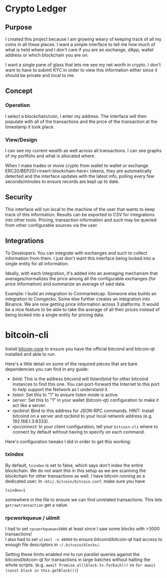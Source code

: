 
# Crypto Ledger

## Purpose
I created this project because I am growing weary of keeping track of all my coins in all these
places. I want a simple interface to tell me how much of what is held where and I don't care if
you are an exchange, dApp, wallet address or which blockchain you are on.

I want a single pane of glass that lets me see my net worth in crypto.
I don't want to have to submit KYC in order to view this information either since it should be private
and local to me.

## Concept

### Operation
I select a blockchain/coin, I enter my address.
The interface will then populate with all of the transactions and the price of the transaction at
the timestamp it took place.

### View/Design
I can see my current wealth as well across all transactions.
I can see graphs of my portfolio and what is allocated where.

When I make trades or move crypto from wallet to wallet or exchange ERC20/BEP20/&gt;insert-blockchain-here&lt;
tokens, they are automatically detected and the interface updates with the latest info, polling every
few seconds/minutes to ensure records are kept up to date.

## Security
This interface will run local to the machine of the user that wants to keep track of this information.
Results can be exported to CSV for integrations into other tools.
Pricing, transaction information and such may be queried from other configurable sources via the user.

## Integrations
To Developers: You can integrate with exchanges and such to collect information from them. I just don't
want this interface being locked into a single entity for all information.

Ideally, with each integration, it's added into an averaging mechanism that averages/normalizes the
price among all the configurable exchanges (for price information) and summarize an average of said
data.

Example: I build an integration to Coinmarketcap. Someone else builds an integration to Coingecko.
Some else further creates an integration into Binance. We are now getting price information across
3 platforms. It would be a nice feature to be able to take the average of all their prices instead
of being locked into a single entity for pricing data.


# bitcoin-cli
Install [bitcoin-core](https://github.com/bitcoin/bitcoin/releases) to ensure you have the official
bitcoind and bitcoin-qt installed and able to run.

Here's a little detail on some of the required pieces that are bare dependencies you can find in any
guide:

- _bind_: This is the address bitcoind will listen/bind for other bitcoind instances to find this one.
  You can port-forward the Internet to this port to help support the Network as I understand it.
- _listen_: Set this to "1" to ensure listen mode is active.
- _server_: Set this to "1" in your wallet (bitcoin-qt) configuration to make it act like a server.
- _rpcbind_: Bind to this address for JSON-RPC commands. HINT: Install bitcoind on a server and rpcbind
  to your local network address (e.g. 192.168.1.3:8333).
- _rpcconnect_: In your client configuration, tell your `bitcoin-cli` where to connect by default without
  having to specify on each command.

Here's configuration tweaks I did in order to get this working:

### txindex
By default, `txindex` is set to false, which says don't index the entire blockchain. We do not want this
in this setup as we are scanning the blockchain for other transactions as well.
I have bitcoin running as a dedicated user. In `~btc/.bitcoin/bitcoin.conf`, make sure you have

    txindex=1

somewhere in the file to ensure we can find unrelated transactions. This lets `getrawtransaction` get
a value.

### rpcworkqueue / ulimit
I had to set `rpcworkqueue=5000` at least since I saw some blocks with >3000 transactions!<br />
I also had to set `ulimit -n 40960` to ensure bitcoind/bitcoin-qt had access to enough file descriptors
in `~/.bitcoin/blocks/`.

Setting these limits enabled me to run parallel queries against the bitcoind/bitcoin-qt for transactions
in large batches without halting the whole scripts.
(e.g. `await Promise.all(block.tx.forEach())` vs `for await (const block in this.getBlock())`)
